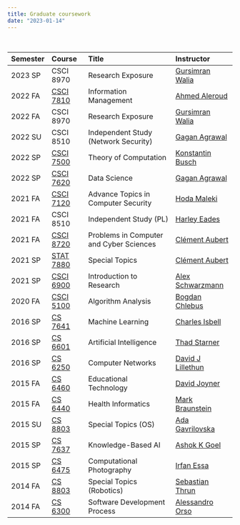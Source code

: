 ```yaml
---
title: Graduate coursework 
date: "2023-01-14"
---
```


<br/>  

| Semester | Course            | Title                                   | Instructor                                                                             |
|:---------|:------------------|:----------------------------------------|:---------------------------------------------------------------------------------------|
| 2023 SP  | CSCI 8970         | Research Exposure                       | [Gursimran Walia](http://www.gursimransinghwalia.com/)                                 |
| 2022 FA  | [CSCI 7810][7810] | Information Management                  | [Ahmed Aleroud](https://www.augusta.edu/faculty/directory/view.php?id=AALEROUD)        |
| 2022 FA  | CSCI 8970         | Research Exposure                       | [Gursimran Walia](http://www.gursimransinghwalia.com/)                                 |
| 2022 SU  | CSCI 8510         | Independent Study (Network Security)    | [Gagan Agrawal](https://www.augusta.edu/faculty/directory/view.php?id=GAGRAWAL)        |
| 2022 SP  | [CSCI 7500][7500] | Theory of Computation                   | [Konstantin Busch](https://web2.augusta.edu/faculty/directory/view.php?id=KBUSCH)      |
| 2022 SP  | [CSCI 7620][7620] | Data Science                            | [Gagan Agrawal](https://www.augusta.edu/faculty/directory/view.php?id=GAGRAWAL)        |
| 2021 FA  | [CSCI 7120][7120] | Advance Topics in Computer Security     | [Hoda Maleki](https://www.augusta.edu/faculty/directory/view.php?id=HMALEKI)           |
| 2021 FA  | CSCI 8510         | Independent Study (PL)                  | [Harley Eades](https://metatheorem.org)                                                |
| 2021 FA  | [CSCI 8720][8720] | Problems in Computer and Cyber Sciences | [Clément Aubert](https://spots.augusta.edu/caubert/)                                   |
| 2021 SP  | [STAT 7880][7880] | Special Topics                          | [Clément Aubert](https://spots.augusta.edu/caubert/)                                   |
| 2021 SP  | [CSCI 6900][6900] | Introduction to Research                | [Alex Schwarzmann](https://www.augusta.edu/faculty/directory/view.php?id=ASCHWARZMANN) |
| 2020 FA  | [CSCI 5100][5100] | Algorithm Analysis                      | [Bogdan Chlebus](https://www.augusta.edu/faculty/directory/view.php?id=BCHLEBUS)       |
| 2016 SP  | [CS 7641][7641]   | Machine Learning                        | [Charles Isbell](https://en.wikipedia.org/wiki/Charles_Lee_Isbell_Jr.)                 |
| 2016 SP  | [CS 6601][6601]   | Artificial Intelligence                 | [Thad Starner](https://en.wikipedia.org/wiki/Thad_Starner)                             |
| 2016 SP  | [CS 6250][6520]   | Computer Networks                       | [David J Lillethun](https://engineering.tufts.edu/cs/people/faculty/david-lillethun)   |
| 2015 FA  | [CS 6460][6460]   | Educational Technology                  | [David Joyner](https://www.cc.gatech.edu/people/david-joyner)                          |
| 2015 FA  | [CS 6440][6440]   | Health Informatics                      | [Mark Braunstein](https://www.cc.gatech.edu/people/mark-braunstein-0)                  |
| 2015 SU  | [CS 8803][8803]   | Special Topics (OS)                     | [Ada Gavrilovska](https://www.cc.gatech.edu/home/ada/)                                 |
| 2015 SP  | [CS 7637][7637]   | Knowledge-Based AI                      | [Ashok K Goel](https://en.wikipedia.org/wiki/Ashok_Goel)                               |
| 2015 SP  | [CS 6475][6475]   | Computational Photography               | [Irfan Essa](https://en.wikipedia.org/wiki/Irfan_Essa)                                 |
| 2014 FA  | [CS 8803][7683]   | Special Topics (Robotics)               | [Sebastian Thrun](https://en.wikipedia.org/wiki/Sebastian_Thrun)                       |
| 2014 FA  | [CS 6300][6300]   | Software Development Process            | [Alessandro Orso](https://www.cc.gatech.edu/~orso/)                                    |

[7810]: /syllabus/csci_7810.pdf
[7500]: /syllabus/csci_7500.pdf
[7620]: /syllabus/csci_7620.pdf
[7120]: /syllabus/csci_7120.pdf
[8720]: https://spots.augusta.edu/caubert/teaching/2021/fall/csci8720/
[7880]: https://spots.augusta.edu/caubert/teaching/2021/spring/stat7880/
[6900]: /syllabus/csci_6900.pdf
[5100]: /syllabus/csci_5100.pdf
[7641]: /syllabus/cs_7641.pdf
[6601]: /syllabus/cs_6601.pdf
[6460]: /syllabus/cs_6460.pdf
[6440]: /syllabus/cs_6440.pdf
[8803]: /syllabus/cs_8803.pdf
[7637]: /syllabus/cs_7637.pdf
[6475]: /syllabus/cs_6475.pdf
[7683]: /syllabus/cs_7683.pdf
[6520]: /syllabus/6250_topics.pdf
[6300]: /syllabus/6300_topics.pdf
